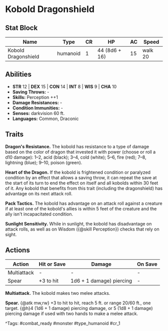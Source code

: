 # Kobold Dragonshield

## Stat Block

| Name | Type | CR | HP | AC | Speed |
|------|------|----|----|----|-------|
| Kobold Dragonshield | humanoid | 1 | 44 (8d6 + 16) | 15 | walk 20 |

## Abilities

- **STR** 12 | **DEX** 15 | **CON** 14 | **INT** 8 | **WIS** 9 | **CHA** 10
- **Saving Throws:** -  
- **Skills:** Perception ++1  
- **Damage Resistances:** -  
- **Condition Immunities:** -  
- **Senses:** darkvision 60 ft.  
- **Languages:** Common, Draconic

## Traits

**Dragon's Resistance.** The kobold has resistance to a type of damage based on the color of dragon that invested it with power (choose or roll a d10 damage): 1–2, acid (black); 3–4, cold (white); 5–6, fire (red); 7–8, lightning (blue); 9–10, poison (green).

**Heart of the Dragon.** If the kobold is frightened condition or paralyzed condition by an effect that allows a saving throw, it can repeat the save at the start of its turn to end the effect on itself and all kobolds within 30 feet of it. Any kobold that benefits from this trait (including the dragonshield) has advantage on its next attack roll.

**Pack Tactics.** The kobold has advantage on an attack roll against a creature if at least one of the kobold's allies is within 5 feet of the creature and the ally isn't incapacitated condition.

**Sunlight Sensitivity.** While in sunlight, the kobold has disadvantage on attack rolls, as well as on Wisdom ({@skill Perception}) checks that rely on sight.


## Actions

| Action | Hit or Save | Damage | On Save |
|--------|--------------|--------|----------|
| Multiattack | - | - | - |
| Spear | +3 to hit | 1d6 + 1 damage) piercing | - |

**Multiattack.** The kobold makes two melee attacks.

**Spear.** {@atk mw,rw} +3 to hit to hit, reach 5 ft. or range 20/60 ft., one target. {@h}4 (1d6 + 1 damage) piercing damage, or 5 (1d8 + 1 damage) piercing damage if used with two hands to make a melee attack.


^Tags: #combat_ready #monster #type_humanoid #cr_1